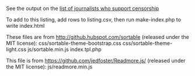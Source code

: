 See the output on the [list of journalists who support censorship](https://24aheaddotcom.github.io/pro-censorship-journalists/)


To add to this listing, add rows to listing.csv, then run make-index.php to write index.html


These files are from http://github.hubspot.com/sortable (released under the MIT license):
css/sortable-theme-bootstrap.css
css/sortable-theme-light.css
js/sortable.min.js
index.tpl.php

This file is from https://github.com/jedfoster/Readmore.js/ (released under the MIT license):
js/readmore.min.js

